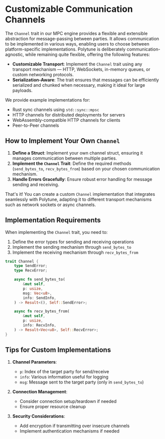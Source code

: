 # Customizable Communication Channels

The `Channel` trait in our MPC engine provides a flexible and extensible abstraction for message-passing between parties. It allows communication to be implemented in various ways, enabling users to choose between platform-specific implementations. Polytune is deliberately communication-agnostic, while remaining quite flexible, offering the following features:

- **Customizable Transport**: Implement the `Channel` trait using any transport mechanism — HTTP, WebSockets, in-memory queues, or custom networking protocols.
- **Serialization-Aware**: The trait ensures that messages can be efficiently serialized and chunked when necessary, making it ideal for large payloads.

We provide example implementations for:

- Rust sync channels using `std::sync::mpsc`
- HTTP channels for distributed deployments for servers
- WebAssembly-compatible HTTP channels for clients
- Peer-to-Peer channels

## How to Implement Your Own `Channel`

1. **Define a Struct**: Implement your own channel struct, ensuring it manages communication between multiple parties.
2. **Implement the `Channel` Trait**: Define the required methods (`send_bytes_to`, `recv_bytes_from`) based on your chosen communication mechanism.
3. **Handle Errors Gracefully**: Ensure robust error handling for message sending and receiving.

That's it! You can create a custom `Channel` implementation that integrates seamlessly with Polytune, adapting it to different transport mechanisms such as network sockets or async channels.

## Implementation Requirements

When implementing the `Channel` trait, you need to:

1. Define the error types for sending and receiving operations
2. Implement the sending mechanism through `send_bytes_to`
3. Implement the receiving mechanism through `recv_bytes_from`

```rust
trait Channel {
    type SendError;
    type RecvError;

    async fn send_bytes_to(
        &mut self,
        p: usize,
        msg: Vec<u8>,
        info: SendInfo,
    ) -> Result<(), Self::SendError>;

    async fn recv_bytes_from(
        &mut self,
        p: usize,
        info: RecvInfo,
    ) -> Result<Vec<u8>, Self::RecvError>;
}
```

## Tips for Custom Implementations

1. **Channel Parameters**:

   - `p`: Index of the target party for send/receive
   - `info`: Various information useful for logging
   - `msg`: Message sent to the target party (only in `send_bytes_to`)

2. **Connection Management**:

   - Consider connection setup/teardown if needed
   - Ensure proper resource cleanup

3. **Security Considerations**:
   - Add encryption if transmitting over insecure channels
   - Implement authentication mechanisms if needed
